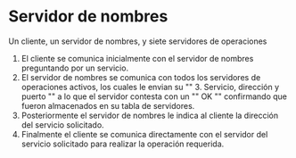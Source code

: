 # Servidor de nombres

Un cliente, un servidor de nombres, y siete servidores de operaciones

1. El cliente se comunica inicialmente con el servidor de nombres preguntando por un servicio.
2. El servidor de nombres se comunica con todos los servidores de operaciones activos, los cuales le envian su "" 3. Servicio, dirección y puerto "" a lo que el servidor contesta con un "" OK "" confirmando que fueron almacenados en su tabla de servidores.
4. Posteriormente el servidor de nombres le indica al cliente la dirección del servicio solicitado. 
5. Finalmente el cliente se comunica directamente con el servidor del servicio solicitado para realizar la operación requerida.